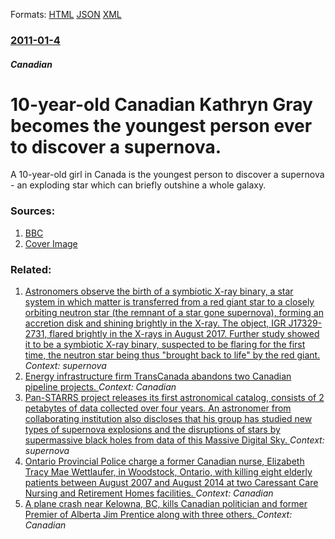 
Formats: [HTML](/news/2011/01/4/10-year-old-canadian-kathryn-gray-becomes-the-youngest-person-ever-to-discover-a-supernova.html)  [JSON](/news/2011/01/4/10-year-old-canadian-kathryn-gray-becomes-the-youngest-person-ever-to-discover-a-supernova.json)  [XML](/news/2011/01/4/10-year-old-canadian-kathryn-gray-becomes-the-youngest-person-ever-to-discover-a-supernova.xml)  

### [2011-01-4](/news/2011/01/4/index.md)

##### Canadian
# 10-year-old Canadian Kathryn Gray becomes the youngest person ever to discover a supernova. 

A 10-year-old girl in Canada is the youngest person to discover a supernova - an exploding star which can briefly outshine a whole galaxy.


### Sources:

1. [BBC](http://www.bbc.co.uk/news/world-us-canada-12110747)
1. [Cover Image](http://www.bbc.co.uk/news/special/2015/newsspec_10857/bbc_news_logo.png?cb=1)

### Related:

1. [Astronomers observe the birth of a symbiotic X-ray binary, a star system in which matter is transferred from a red giant star to a closely orbiting neutron star (the remnant of a star gone supernova), forming an accretion disk and shining brightly in the X-ray. The object, IGR J17329-2731, flared brightly in the X-rays in August 2017. Further study showed it to be a symbiotic X-ray binary, suspected to be flaring for the first time, the neutron star being thus "brought back to life" by the red giant. ](/news/2018/03/7/astronomers-observe-the-birth-of-a-symbiotic-x-ray-binary-a-star-system-in-which-matter-is-transferred-from-a-red-giant-star-to-a-closely-o.md) _Context: supernova_
2. [Energy infrastructure firm TransCanada abandons two Canadian pipeline projects. ](/news/2017/10/5/energy-infrastructure-firm-transcanada-abandons-two-canadian-pipeline-projects.md) _Context: Canadian_
3. [Pan-STARRS project releases its first astronomical catalog, consists of 2 petabytes of data collected over four years. An astronomer from collaborating institution also discloses that his group has studied new types of supernova explosions and the disruptions of stars by supermassive black holes from data of this Massive Digital Sky. ](/news/2016/12/28/pan-starrs-project-releases-its-first-astronomical-catalog-consists-of-2-petabytes-of-data-collected-over-four-years-an-astronomer-from-co.md) _Context: supernova_
4. [Ontario Provincial Police charge a former Canadian nurse, Elizabeth Tracy Mae Wettlaufer, in Woodstock, Ontario, with killing eight elderly patients between August 2007 and August 2014 at two Caressant Care Nursing and Retirement Homes facilities. ](/news/2016/10/25/ontario-provincial-police-charge-a-former-canadian-nurse-elizabeth-tracy-mae-wettlaufer-in-woodstock-ontario-with-killing-eight-elderly.md) _Context: Canadian_
5. [A plane crash near Kelowna, BC, kills Canadian politician and former Premier of Alberta Jim Prentice along with three others. ](/news/2016/10/13/a-plane-crash-near-kelowna-bc-kills-canadian-politician-and-former-premier-of-alberta-jim-prentice-along-with-three-others.md) _Context: Canadian_
